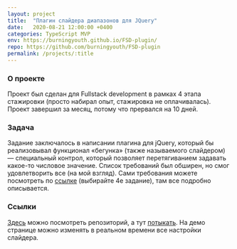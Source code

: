 ```yaml
---
layout: project
title:  "Плагин слайдера диапазонов для JQuery"
date:   2020-08-21 12:00:00 +0400
categories: TypeScript MVP
env: https://burningyouth.github.io/FSD-plugin/
repo: https://github.com/burningyouth/FSD-plugin
permalink: /projects/:title
---
```


### О проекте
Проект был сделан для Fullstack development в рамках 4 этапа стажировки (просто набирал опыт, стажировка не оплачивалась). Проект завершил за месяц, потому что прервался на 10 дней.

### Задача
Задание заключалось в написании плагина для jQuery, который бы реализовывал функционал «бегунка» (также называемого слайдером) — специальный контрол, который позволяет перетягиванием задавать какое-то числовое значение. Список требований был обширен, но смог удовлетворить все (на мой взгляд). Сами требования можете посмотреть по [ссылке](https://rizzoma.com/topic/d5c429337bcaa70548fb5aeedee6d92b/0_b_8ndo_78h6s/) (выбирайте 4е задание), там все подробно описывается. 

### Ссылки
[Здесь]({{page.repo}}) можно посмотреть репозиторий, а тут [потыкать]({{page.env}}). На демо странице можно изменять в реальном времени все настройки слайдера.